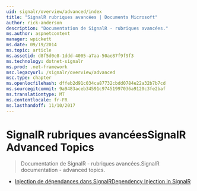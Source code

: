 ```yaml
---
uid: signalr/overview/advanced/index
title: "SignalR rubriques avancées | Documents Microsoft"
author: rick-anderson
description: "Documentation de SignalR - rubriques avancées."
ms.author: aspnetcontent
manager: wpickett
ms.date: 09/19/2014
ms.topic: article
ms.assetid: d8f5d0e8-1ddd-4005-a7aa-50ae87f9f9f3
ms.technology: dotnet-signalr
ms.prod: .net-framework
msc.legacyurl: /signalr/overview/advanced
msc.type: chapter
ms.openlocfilehash: dffeb2d91c034ca87732cbdd0784e22a32b7b7cd
ms.sourcegitcommit: 9a9483aceb34591c97451997036a9120c3fe2baf
ms.translationtype: MT
ms.contentlocale: fr-FR
ms.lasthandoff: 11/10/2017
---
```

<a name="signalr-advanced-topics"></a><span data-ttu-id="24f2d-103">SignalR rubriques avancées</span><span class="sxs-lookup"><span data-stu-id="24f2d-103">SignalR Advanced Topics</span></span>
====================
> <span data-ttu-id="24f2d-104">Documentation de SignalR - rubriques avancées.</span><span class="sxs-lookup"><span data-stu-id="24f2d-104">SignalR documentation - advanced topics.</span></span>


- [<span data-ttu-id="24f2d-105">Injection de dépendances dans SignalR</span><span class="sxs-lookup"><span data-stu-id="24f2d-105">Dependency Injection in SignalR</span></span>](dependency-injection.md)
